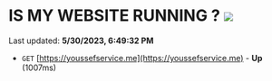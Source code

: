 # IS MY WEBSITE RUNNING ? [![](https://img.shields.io/static/v1?label=Sponsor&message=%E2%9D%A4&logo=GitHub&color=%23fe8e86)](https://github.com/sponsors/<username>)

Last updated: **5/30/2023, 6:49:32 PM**

- `GET` [https://youssefservice.me](https://youssefservice.me) - **Up** (1007ms)
